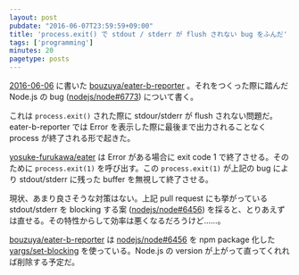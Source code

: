 ```yaml
---
layout: post
pubdate: "2016-06-07T23:59:59+09:00"
title: 'process.exit() で stdout / stderr が flush されない bug をふんだ'
tags: ['programming']
minutes: 20
pagetype: posts
---
```

[2016-06-06][] に書いた [bouzuya/eater-b-reporter][] 。それをつくった際に踏んだ Node.js の bug ([nodejs/node#6773][]) について書く。

これは `process.exit()` された際に stdour/stderr が flush されない問題だ。eater-b-reporter では Error を表示した際に最後まで出力されることなく process が終了される形で起きた。

[yosuke-furukawa/eater][] は Error がある場合に exit code 1 で終了させる。そのために `process.exit(1)` を呼び出す。この `process.exit(1)` が上記の bug により stdout/stderr に残った buffer を無視して終了させる。

現状、あまり良さそうな対策はない。上記 pull request にも挙がっている stdout/stderr を blocking する案 ([nodejs/node#6456][]) を採ると、とりあえずは直せる。その特性からして効率は悪くなるだろうけど……。

[bouzuya/eater-b-reporter][] は [nodejs/node#6456][] を npm package 化した [yargs/set-blocking](https://github.com/yargs/set-blocking) を使っている。Node.js の version が上がって直ってくれれば削除する予定だ。

[nodejs/node#6456]: https://github.com/nodejs/node/issues/6456
[nodejs/node#6773]: https://github.com/nodejs/node/pull/6773
[2016-06-06]: http://blog.bouzuya.net/2016/06/06/
[bouzuya/eater-b-reporter]: https://github.com/bouzuya/eater-b-reporter
[yosuke-furukawa/eater]: https://github.com/yosuke-furukawa/eater
